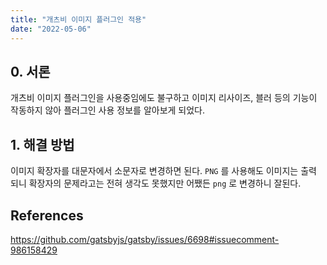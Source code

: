 ```yaml
---
title: "개츠비 이미지 플러그인 적용"
date: "2022-05-06"
---
```


## 0. 서론
개츠비 이미지 플러그인을 사용중임에도 불구하고 이미지 리사이즈, 블러 등의 기능이 작동하지 않아 플러그인 사용 정보를 알아보게 되었다.

## 1. 해결 방법
이미지 확장자를 대문자에서 소문자로 변경하면 된다. `PNG` 를 사용해도 이미지는 출력 되니 확장자의 문제라고는 전혀 생각도 못했지만 어쨌든 `png` 로 변경하니 잘된다.

## References
https://github.com/gatsbyjs/gatsby/issues/6698#issuecomment-986158429
